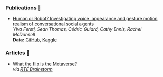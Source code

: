 ### Publications 📝

- [Human or Robot? Investigating voice, appearance and gesture motion realism of conversational social agents](https://dl.acm.org/doi/10.1145/3472306.3478338) <br/> *Ylva Ferstl, Sean Thomas, Cédric Guiard, Cathy Ennis, Rachel McDonnell* <br/> **Data:** [GitHub](https://github.com/seanthomasdev/2021-Human-or-Robot), [Kaggle](https://www.kaggle.com/seanthomasdev/human-or-robot-2021)

### Articles 📰
- [What the flip is the Metaverse?](https://www.rte.ie/brainstorm/2021/1109/1258766-metaverse-virtual-reality-facebook-mark-zuckerberg/) <br/>
*via [RTÉ Brainstorm](https://www.rte.ie/brainstorm/)* 
